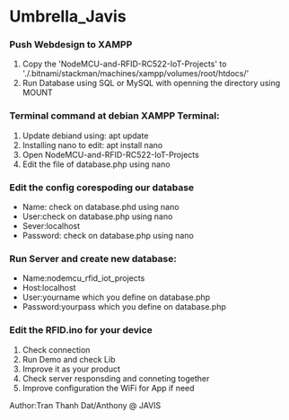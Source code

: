 # Umbrella_Javis
### Push Webdesign to XAMPP
1. Copy the 'NodeMCU-and-RFID-RC522-IoT-Projects' to './.bitnami/stackman/machines/xampp/volumes/root/htdocs/'
2. Run Database using SQL or MySQL with openning the directory using MOUNT

### Terminal command at debian XAMPP Terminal: 
1. Update debiand using: apt update
2. Installing nano to edit: apt install nano
3. Open NodeMCU-and-RFID-RC522-IoT-Projects
3. Edit the file of database.php using nano

### Edit the config corespoding our database 
* Name: check on database.phd using nano
* User:check on database.php using nano
* Sever:localhost
* Password: check on database.php using nano 

### Run Server and create new database:
* Name:nodemcu_rfid_iot_projects
* Host:localhost
* User:yourname which you define on database.php
* Password:yourpass which you define on database.php

### Edit the RFID.ino for your device 

1. Check connection 
2. Run Demo and check Lib 
3. Improve it as your product 
4. Check server responsding and conneting together 
5. Improve configuration the WiFi for App if need

Author:Tran Thanh Dat/Anthony @ JAVIS
 
